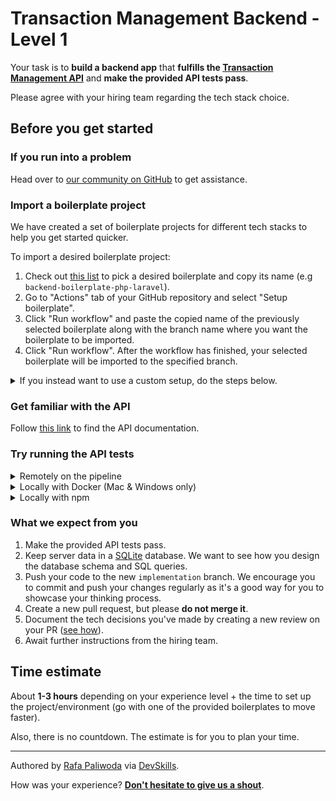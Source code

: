 # Transaction Management Backend - Level 1

Your task is to **build a backend app** that **fulfills the [Transaction Management API](https://infra.devskills.app/transaction-management/api/3.1.0)** and **make the provided API tests pass**.

Please agree with your hiring team regarding the tech stack choice.

## Before you get started

### If you run into a problem

Head over to [our community on GitHub](https://github.com/orgs/DevSkillsHQ/discussions/categories/help) to get assistance.

### Import a boilerplate project

We have created a set of boilerplate projects for different tech stacks to help you get started quicker.

To import a desired boilerplate project:

1. Check out [this list](https://help.alvalabs.io/en/articles/7972852-supported-coding-test-boilerplates) to pick a desired boilerplate and copy its name (e.g `backend-boilerplate-php-laravel`).
2. Go to "Actions" tab of your GitHub repository and select "Setup boilerplate".
3. Click "Run workflow" and paste the copied name of the previously selected boilerplate along with the branch name where you want the boilerplate to be imported.
4. Click "Run workflow". After the workflow has finished, your selected boilerplate will be imported to the specified branch.

<details>
<summary>If you instead want to use a custom setup, do the steps below.</summary>

1. Update the `apiUrl` (where your backend runs) in [cypress.json](cypress.json).
2. Update the [`build`](package.json#L5) and [`start`](package.json#L6) scripts in [package.json](package.json) to respectively build and start your app.

</details>

### Get familiar with the API

Follow [this link](https://infra.devskills.app/transaction-management/api/3.1.0) to find the API documentation.

### Try running the API tests

<details>
<summary>Remotely on the pipeline</summary>

Create and switch to a new `implementation` branch and push your code. This will trigger a new pipeline run which will execute the tests.
  
Check the 'Actions' tab to see the historical runs.

</details>


<details>
<summary>Locally with Docker (Mac & Windows only)</summary>
  
#### Prerequisites

- [Install Docker](https://www.docker.com/get-started)
- Start your app
  
#### Run the tests
```bash
 docker run --add-host host.docker.internal:host-gateway -v $PWD:/e2e -w /e2e cypress/included:3.4.0
```

You can either use the console output or generated screenshots/videos (*check the newly created files that appear after a test run*) to troubleshoot the test results.


</details>

<details>
<summary>Locally with npm</summary>
  
#### Prerequisites

1. [Install node](https://nodejs.org/en/)
2. When in the project's root, run: `sed 's/host.docker.internal/localhost/g' cypress.json > cypress.json.tmp && mv cypress.json.tmp cypress.json`  
3. Start your app
  
#### Run the tests
```bash
 npm run test
```

You can either use the console output or generated screenshots/videos (*check the newly created files that appear after a test run*) to troubleshoot the test results.

</details>

### What we expect from you

1. Make the provided API tests pass.
2. Keep server data in a [SQLite](https://www.sqlite.org/index.html) database. We want to see how you design the database schema and SQL queries.
3. Push your code to the new `implementation` branch. We encourage you to commit and push your changes regularly as it's a good way for you to showcase your thinking process.
4. Create a new pull request, but please **do not merge it**.
5. Document the tech decisions you've made by creating a new review on your PR ([see how](https://www.loom.com/share/94ae305e7fbf45d592099ac9f40d4274)).
6. Await further instructions from the hiring team.

## Time estimate

About **1-3 hours** depending on your experience level + the time to set up the project/environment (go with one of the provided boilerplates to move faster).

Also, there is no countdown. The estimate is for you to plan your time.

---

Authored by [Rafa Paliwoda](https://devskills.co/authors/rafa-paliwoda) via [DevSkills](https://devskills.co).

How was your experience? **[Don't hesitate to give us a shout](https://github.com/orgs/DevSkillsHQ/discussions/categories/feedback)**.
